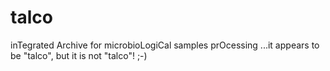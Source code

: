 # talco
inTegrated Archive for microbioLogiCal samples  prOcessing
...it appears to be "talco", but it is not "talco"! ;-)
